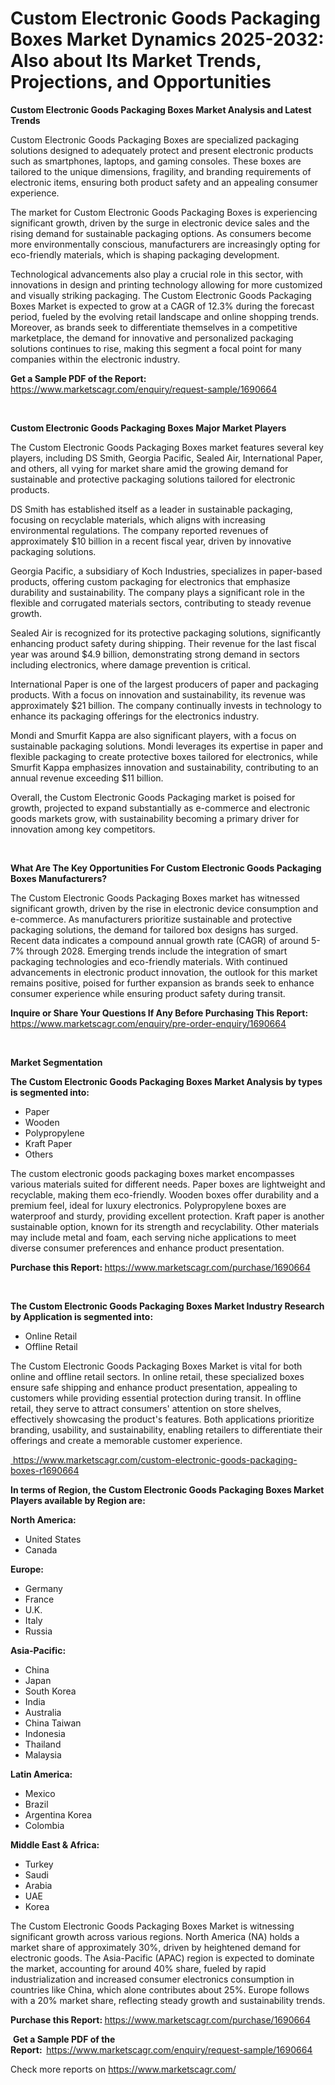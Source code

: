 <p><h1>Custom Electronic Goods Packaging Boxes Market Dynamics 2025-2032: Also about Its Market Trends, Projections, and Opportunities</h1></p><p><strong>Custom Electronic Goods Packaging Boxes Market Analysis and Latest Trends</strong></p>
<p><p>Custom Electronic Goods Packaging Boxes are specialized packaging solutions designed to adequately protect and present electronic products such as smartphones, laptops, and gaming consoles. These boxes are tailored to the unique dimensions, fragility, and branding requirements of electronic items, ensuring both product safety and an appealing consumer experience.</p><p>The market for Custom Electronic Goods Packaging Boxes is experiencing significant growth, driven by the surge in electronic device sales and the rising demand for sustainable packaging options. As consumers become more environmentally conscious, manufacturers are increasingly opting for eco-friendly materials, which is shaping packaging development.</p><p>Technological advancements also play a crucial role in this sector, with innovations in design and printing technology allowing for more customized and visually striking packaging. The Custom Electronic Goods Packaging Boxes Market is expected to grow at a CAGR of 12.3% during the forecast period, fueled by the evolving retail landscape and online shopping trends. Moreover, as brands seek to differentiate themselves in a competitive marketplace, the demand for innovative and personalized packaging solutions continues to rise, making this segment a focal point for many companies within the electronic industry.</p></p>
<p><strong>Get a Sample PDF of the Report:&nbsp;</strong> <a href="https://www.marketscagr.com/enquiry/request-sample/1690664?utm_campaign=2454&utm_medium=2&utm_source=Github&utm_content=ia&utm_term=26032025&utm_id=custom-electronic-goods-packaging-boxes">https://www.marketscagr.com/enquiry/request-sample/1690664</a></p>
<p>&nbsp;</p>
<p><strong>Custom Electronic Goods Packaging Boxes Major Market Players</strong></p>
<p><p>The Custom Electronic Goods Packaging Boxes market features several key players, including DS Smith, Georgia Pacific, Sealed Air, International Paper, and others, all vying for market share amid the growing demand for sustainable and protective packaging solutions tailored for electronic products. </p><p>DS Smith has established itself as a leader in sustainable packaging, focusing on recyclable materials, which aligns with increasing environmental regulations. The company reported revenues of approximately $10 billion in a recent fiscal year, driven by innovative packaging solutions.</p><p>Georgia Pacific, a subsidiary of Koch Industries, specializes in paper-based products, offering custom packaging for electronics that emphasize durability and sustainability. The company plays a significant role in the flexible and corrugated materials sectors, contributing to steady revenue growth.</p><p>Sealed Air is recognized for its protective packaging solutions, significantly enhancing product safety during shipping. Their revenue for the last fiscal year was around $4.9 billion, demonstrating strong demand in sectors including electronics, where damage prevention is critical.</p><p>International Paper is one of the largest producers of paper and packaging products. With a focus on innovation and sustainability, its revenue was approximately $21 billion. The company continually invests in technology to enhance its packaging offerings for the electronics industry.</p><p>Mondi and Smurfit Kappa are also significant players, with a focus on sustainable packaging solutions. Mondi leverages its expertise in paper and flexible packaging to create protective boxes tailored for electronics, while Smurfit Kappa emphasizes innovation and sustainability, contributing to an annual revenue exceeding $11 billion.</p><p>Overall, the Custom Electronic Goods Packaging market is poised for growth, projected to expand substantially as e-commerce and electronic goods markets grow, with sustainability becoming a primary driver for innovation among key competitors.</p></p>
<p>&nbsp;</p>
<p><strong>What Are The Key Opportunities For Custom Electronic Goods Packaging Boxes Manufacturers?</strong></p>
<p><p>The Custom Electronic Goods Packaging Boxes market has witnessed significant growth, driven by the rise in electronic device consumption and e-commerce. As manufacturers prioritize sustainable and protective packaging solutions, the demand for tailored box designs has surged. Recent data indicates a compound annual growth rate (CAGR) of around 5-7% through 2028. Emerging trends include the integration of smart packaging technologies and eco-friendly materials. With continued advancements in electronic product innovation, the outlook for this market remains positive, poised for further expansion as brands seek to enhance consumer experience while ensuring product safety during transit.</p></p>
<p><strong>Inquire or Share Your Questions If Any Before Purchasing This Report:</strong> <a href="https://www.marketscagr.com/enquiry/pre-order-enquiry/1690664?utm_campaign=2454&utm_medium=2&utm_source=Github&utm_content=ia&utm_term=26032025&utm_id=custom-electronic-goods-packaging-boxes">https://www.marketscagr.com/enquiry/pre-order-enquiry/1690664</a></p>
<p>&nbsp;</p>
<p><strong>Market Segmentation</strong></p>
<p><strong>The Custom Electronic Goods Packaging Boxes Market Analysis by types is segmented into:</strong></p>
<p><ul><li>Paper</li><li>Wooden</li><li>Polypropylene</li><li>Kraft Paper</li><li>Others</li></ul></p>
<p><p>The custom electronic goods packaging boxes market encompasses various materials suited for different needs. Paper boxes are lightweight and recyclable, making them eco-friendly. Wooden boxes offer durability and a premium feel, ideal for luxury electronics. Polypropylene boxes are waterproof and sturdy, providing excellent protection. Kraft paper is another sustainable option, known for its strength and recyclability. Other materials may include metal and foam, each serving niche applications to meet diverse consumer preferences and enhance product presentation.</p></p>
<p><strong>Purchase this Report:&nbsp;</strong><a href="https://www.marketscagr.com/purchase/1690664?utm_campaign=2454&utm_medium=2&utm_source=Github&utm_content=ia&utm_term=26032025&utm_id=custom-electronic-goods-packaging-boxes">https://www.marketscagr.com/purchase/1690664</a></p>
<p>&nbsp;</p>
<p><strong>The Custom Electronic Goods Packaging Boxes Market Industry Research by Application is segmented into:</strong></p>
<p><ul><li>Online Retail</li><li>Offline Retail</li></ul></p>
<p><p>The Custom Electronic Goods Packaging Boxes Market is vital for both online and offline retail sectors. In online retail, these specialized boxes ensure safe shipping and enhance product presentation, appealing to customers while providing essential protection during transit. In offline retail, they serve to attract consumers' attention on store shelves, effectively showcasing the product's features. Both applications prioritize branding, usability, and sustainability, enabling retailers to differentiate their offerings and create a memorable customer experience.</p></p>
<p><a href="https://www.marketscagr.com/custom-electronic-goods-packaging-boxes-r1690664?utm_campaign=2454&utm_medium=2&utm_source=Github&utm_content=ia&utm_term=26032025&utm_id=custom-electronic-goods-packaging-boxes">&nbsp;https://www.marketscagr.com/custom-electronic-goods-packaging-boxes-r1690664</a></p>
<p><strong>In terms of Region, the Custom Electronic Goods Packaging Boxes Market Players available by Region are:</strong></p>
<p>
    <p> <strong> North America: </strong>
        <ul>
            <li>United States</li>
            <li>Canada</li>
        </ul>
        </p> 
    <p> <strong> Europe: </strong>
        <ul>
            <li>Germany</li>
            <li>France</li>
            <li>U.K.</li>
            <li>Italy</li>
            <li>Russia</li>
        </ul>
        </p> 
    <p> <strong> Asia-Pacific: </strong>
        <ul>
            <li>China</li>
            <li>Japan</li>
            <li>South Korea</li>
            <li>India</li>
            <li>Australia</li>
            <li>China Taiwan</li>
            <li>Indonesia</li>
            <li>Thailand</li>
            <li>Malaysia</li>
        </ul>
        </p> 
    <p> <strong> Latin America: </strong>
        <ul>
            <li>Mexico</li>
            <li>Brazil</li>
            <li>Argentina Korea</li>
            <li>Colombia</li>
        </ul>
        </p> 
    <p> <strong> Middle East & Africa: </strong>
        <ul>
            <li>Turkey</li>
            <li>Saudi</li>
            <li>Arabia</li>
            <li>UAE</li>
            <li>Korea</li>
        </ul>
    </p>
    </p>
<p><p>The Custom Electronic Goods Packaging Boxes Market is witnessing significant growth across various regions. North America (NA) holds a market share of approximately 30%, driven by heightened demand for electronic goods. The Asia-Pacific (APAC) region is expected to dominate the market, accounting for around 40% share, fueled by rapid industrialization and increased consumer electronics consumption in countries like China, which alone contributes about 25%. Europe follows with a 20% market share, reflecting steady growth and sustainability trends.</p></p>
<p><strong>Purchase this Report: </strong><a href="https://www.marketscagr.com/purchase/1690664?utm_campaign=2454&utm_medium=2&utm_source=Github&utm_content=ia&utm_term=26032025&utm_id=custom-electronic-goods-packaging-boxes">https://www.marketscagr.com/purchase/1690664</a></p>
<p>&nbsp;<strong>Get a Sample PDF of the Report:&nbsp;&nbsp;</strong><a href="https://www.marketscagr.com/enquiry/request-sample/1690664?utm_campaign=2454&utm_medium=2&utm_source=Github&utm_content=ia&utm_term=26032025&utm_id=custom-electronic-goods-packaging-boxes">https://www.marketscagr.com/enquiry/request-sample/1690664</a></p>
<p><strong></strong></p>
<p>Check more reports on <a href="https://www.marketscagr.com/?utm_campaign=2454&utm_medium=2&utm_source=Github&utm_content=ia&utm_term=26032025&utm_id=custom-electronic-goods-packaging-boxes">https://www.marketscagr.com/</a></p>